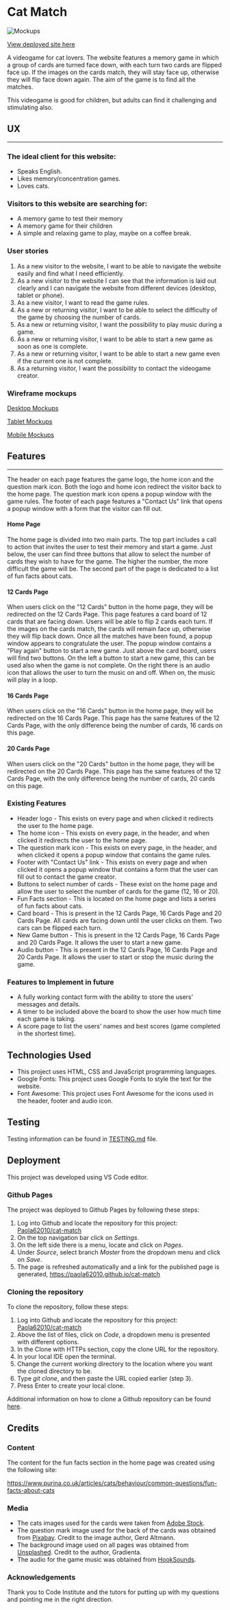# Cat Match

![Mockups](assets/readme-testing-images/mockups.png)

[View deployed site here](https://paola62010.github.io/cat-match/index.html)

A videogame for cat lovers. The website features a memory game in which a group of cards are turned face down, with each turn two cards are flipped face up. If the images on the cards match, they will stay face up, otherwise they will flip face down again. The aim of the game is to find all the matches. 

This videogame is good for children, but adults can find it challenging and stimulating also. 

## UX
---

### The ideal client for this website: 

- Speaks English.
- Likes memory/concentration games.
- Loves cats. 

### Visitors to this website are searching for: 

- A memory game to test their memory
- A memory game for their children
- A simple and relaxing game to play, maybe on a coffee break.  

### User stories

1. As a new visitor to the website, I want to be able to navigate the website easily and find what I need efficiently.
2. As a new visitor to the website I can see that the information is laid out clearly and I can navigate the website from different devices (desktop, tablet or phone).
3. As a new visitor, I want to read the game rules.
4. As a new or returning visitor, I want to be able to select the difficulty of the game by choosing the number of cards.
5. As a new or returning visitor, I want the possibility to play music during a game. 
6. As a new or returning visitor, I want to be able to start a new game as soon as one is complete.
7. As a new or returning visitor, I want to be able to start a new game even if the current one is not complete. 
8. As a returning visitor, I want the possibility to contact the videogame creator.

### Wireframe mockups

[Desktop Mockups](assets/readme-testing-images/desktop-wireframes)

[Tablet Mockups](assets/readme-testing-images/tablet-wireframes)

[Mobile Mockups](assets/readme-testing-images/mobile-wireframes)

## Features
---

The header on each page features the game logo, the home icon and the question mark icon. Both the logo and home icon redirect the visitor back to the home page. The question mark icon opens a popup window with the game rules. 
The footer of each page features a "Contact Us" link that opens a popup window with a form that the visitor can fill out. 

#### Home Page 

The home page is divided into two main parts. The top part includes a call to action that invites the user to test their memory and start a game. Just below, the user can find three buttons that allow to select the number of cards they wish to have for the game. The higher the number, the more difficult the game will be. 
The second part of the page is dedicated to a list of fun facts about cats. 

#### 12 Cards Page 

When users click on the "12 Cards" button in the home page, they will be redirected on the 12 Cards Page. This page features a card board of 12 cards that are facing down. Users will be able to flip 2 cards each turn. If the images on the cards match, the cards will remain face up, otherwise they will flip back down. Once all the matches have been found, a popup window appears to congratulate the user. The popup window contains a "Play again" button to start a new game. 
Just above the card board, users will find two buttons. On the left a button to start a new game, this can be used also when the game is not complete. On the right there is an audio icon that allows the user to turn the music on and off. When on, the music will play in a loop. 

#### 16 Cards Page 

When users click on the "16 Cards" button in the home page, they will be redirected on the 16 Cards Page. This page has the same features of the 12 Cards Page, with the only difference being the number of cards, 16 cards on this page.

#### 20 Cards Page 

When users click on the "20 Cards" button in the home page, they will be redirected on the 20 Cards Page. This page has the same features of the 12 Cards Page, with the only difference being the number of cards, 20 cards on this page.

### Existing Features

- Header logo - This exists on every page and when clicked it redirects the user to the home page.
- The home icon - This exists on every page, in the header, and when clicked it redirects the user to the home page.
- The question mark icon - This exists on every page, in the header, and when clicked it opens a popup window that contains the game rules. 
- Footer with "Contact Us" link - This exists on every page and when clicked it opens a popup window that contains a form that the user can fill out to contact the game creator. 
- Buttons to select number of cards - These exist on the home page and allow the user to select the number of cards for the game (12, 16 or 20). 
- Fun Facts section - This is located on the home page and lists a series of fun facts about cats. 
- Card board - This is present in the 12 Cards Page, 16 Cards Page and 20 Cards Page. All cards are facing down until the user clicks on them. Two cars can be flipped each turn. 
- New Game button - This is present in the 12 Cards Page, 16 Cards Page and 20 Cards Page. It allows the user to start a new game. 
- Audio button - This is present in the 12 Cards Page, 16 Cards Page and 20 Cards Page. It allows the user to start or stop the music during the game. 

### Features to Implement in future

- A fully working contact form with the ability to store the users' messages and details. 
- A timer to be included above the board to show the user how much time each game is taking. 
- A score page to list the users' names and best scores (game completed in the shortest time). 

## Technologies Used

- This project uses HTML, CSS and JavaScript programming languages.
- Google Fonts: 
This project uses Google Fonts to style the text for the website. 
- Font Awesome:
This project uses Font Awesome for the icons used in the header, footer and audio icon.

## Testing

Testing information can be found in [TESTING.md](TESTING.md) file.

## Deployment

This project was developed using VS Code editor.

### Github Pages

The project was deployed to Github Pages by following these steps: 

1. Log into Github and locate the repository for this project: [Paola62010/cat-match](https://github.com/Paola62010/cat-match)
2. On the top navigation bar click on _Settings_.
3. On the left side there is a menu, locate and click on _Pages_. 
4. Under _Source_, select branch _Master_ from the dropdown menu and click on _Save_.  
5. The page is refreshed automatically and a link for the published page is generated, https://paola62010.github.io/cat-match

### Cloning the repository

To clone the repository, follow these steps: 

1. Log into Github and locate the repository for this project: [Paola62010/cat-match](https://github.com/Paola62010/cat-match)
2. Above the list of files, click on _Code_, a dropdown menu is presented with different options.
3. In the Clone with HTTPs section, copy the clone URL for the repository.
4. In your local IDE open the terminal.
5. Change the current working directory to the location where you want the cloned directory to be. 
6. Type _git clone_, and then paste the URL copied earlier (step 3).
7. Press Enter to create your local clone.

Additional information on how to clone a Github repository can be found [here](https://docs.github.com/en/github/creating-cloning-and-archiving-repositories/cloning-a-repository).

## Credits 

### Content

The content for the fun facts section in the home page was created using the following site:

https://www.purina.co.uk/articles/cats/behaviour/common-questions/fun-facts-about-cats

### Media 

- The cats images used for the cards were taken from [Adobe Stock](https://stock.adobe.com/ie).
- The question mark image used for the back of the cards was obtained from [Pixabay](https://pixabay.com/). Credit to the image author, Gerd Altmann.
- The background image used on all pages was obtained from [Unsplashed](https://unsplash.com/). Credit to the author, Gradienta. 
- The audio for the game music was obtained from [HookSounds](https://www.hooksounds.com/).

### Acknowledgements

Thank you to Code Institute and the tutors for putting up with my questions and pointing me in the right direction.  